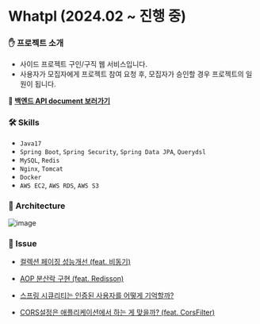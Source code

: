 # Whatpl (2024.02 ~ 진행 중)

### ✋ 프로젝트 소개

- 사이드 프로젝트 구인/구직 웹 서비스입니다.
- 사용자가 모집자에게 프로젝트 참여 요청 후, 모집자가 승인할 경우 프로젝트의 일원이 됩니다.

**📌 [백엔드 API document 보러가기](https://jewoos.site/docs/api)**

### 🛠️ Skills

- `Java17`
- `Spring Boot`, `Spring Security`, `Spring Data JPA`, `Querydsl`
- `MySQL`, `Redis`
- `Nginx`, `Tomcat`
- `Docker`
- `AWS EC2`, `AWS RDS`, `AWS S3`

### 🤲 Architecture

![image](https://github.com/user-attachments/assets/bf721f27-721b-49c7-90eb-006527511880)

### 📝 Issue

- [컬렉션 페이징 성능개선 (feat. 비동기)](https://github.com/shin-je-woo/TIL/blob/main/JPA/%EC%BB%AC%EB%A0%89%EC%85%98%20%ED%8E%98%EC%9D%B4%EC%A7%95%20%EC%84%B1%EB%8A%A5%EA%B0%9C%EC%84%A0%20(feat.%20%EB%B9%84%EB%8F%99%EA%B8%B0).md)

- [AOP 분산락 구현 (feat. Redisson)](https://github.com/shin-je-woo/TIL/blob/main/Spring/AOP%20%EB%B6%84%EC%82%B0%EB%9D%BD%20%EA%B5%AC%ED%98%84%20(feat.%20Redisson).md)

- [스프링 시큐리티는 인증된 사용자를 어떻게 기억할까?](https://github.com/shin-je-woo/TIL/blob/main/Spring%20Security/%EC%8A%A4%ED%94%84%EB%A7%81%20%EC%8B%9C%ED%81%90%EB%A6%AC%ED%8B%B0%EB%8A%94%20%EC%9D%B8%EC%A6%9D%EB%90%9C%20%EC%82%AC%EC%9A%A9%EC%9E%90%EB%A5%BC%20%EC%96%B4%EB%96%BB%EA%B2%8C%20%EA%B8%B0%EC%96%B5%ED%95%A0%EA%B9%8C%3F.md)

- [CORS설정은 애플리케이션에서 하는 게 맞을까? (feat. CorsFilter)](https://github.com/shin-je-woo/TIL/blob/main/Spring%20Security/CORS%EC%84%A4%EC%A0%95%EC%9D%80%20%EC%95%A0%ED%94%8C%EB%A6%AC%EC%BC%80%EC%9D%B4%EC%85%98%EC%97%90%EC%84%9C%20%ED%95%98%EB%8A%94%20%EA%B2%8C%20%EB%A7%9E%EC%9D%84%EA%B9%8C%3F%20(feat.%20CorsFilter).md)
